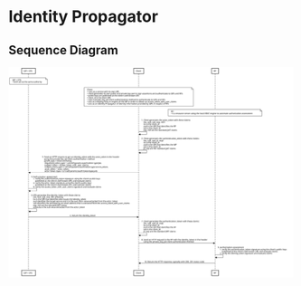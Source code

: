 # Identity Propagator

## Sequence Diagram

<img src=./images/identity_propagator.svg alt="Sequence Diagram – Identity Propagator">
